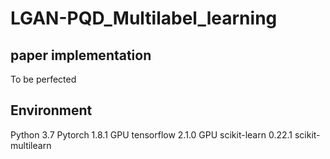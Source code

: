 # LGAN-PQD_Multilabel_learning

## paper implementation

To be perfected

## Environment
Python 3.7
Pytorch 1.8.1 GPU
tensorflow 2.1.0 GPU
scikit-learn 0.22.1
scikit-multilearn
